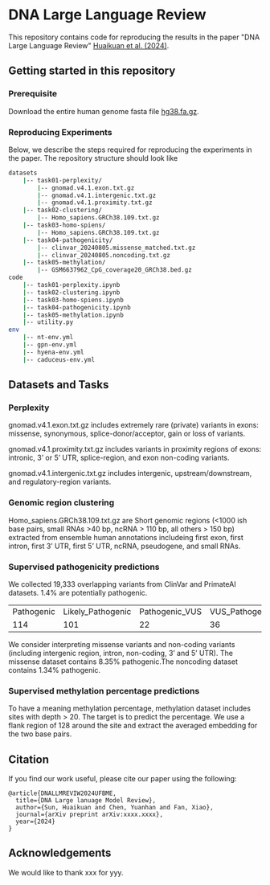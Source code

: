 
# DNA Large Language Review

This repository contains code for reproducing the results in the paper "DNA Large Language Review" [Huaikuan et al. (2024)](https://arxiv.org/xxxx).


## Getting started in this repository

### Prerequisite 

Download the entire human genome fasta file [hg38.fa.gz](https://hgdownload.soe.ucsc.edu/goldenPath/hg38/bigZips/hg38.fa.gz).

### Reproducing Experiments

Below, we describe the steps required for reproducing the experiments in the paper. The repository  structure should look like

```bash
datasets
    |-- task01-perplexity/
        |-- gnomad.v4.1.exon.txt.gz
        |-- gnomad.v4.1.intergenic.txt.gz
        |-- gnomad.v4.1.proximity.txt.gz
    |-- task02-clustering/
        |-- Homo_sapiens.GRCh38.109.txt.gz
    |-- task03-homo-spiens/
        |-- Homo_sapiens.GRCh38.109.txt.gz
    |-- task04-pathogenicity/
        |-- clinvar_20240805.missense_matched.txt.gz
        |-- clinvar_20240805.noncoding.txt.gz
    |-- task05-methylation/
        |-- GSM6637962_CpG_coverage20_GRCh38.bed.gz
code
    |-- task01-perplexity.ipynb
    |-- task02-clustering.ipynb
    |-- task03-homo-spiens.ipynb
    |-- task04-pathogenicity.ipynb
    |-- task05-methylation.ipynb
    |-- utility.py
env
    |-- nt-env.yml
    |-- gpn-env.yml
    |-- hyena-env.yml
    |-- caduceus-env.yml
```

## Datasets and Tasks

### Perplexity

gnomad.v4.1.exon.txt.gz includes extremely rare (private) variants in exons: missense, synonymous, splice-donor/acceptor, gain or loss of variants.

gnomad.v4.1.proximity.txt.gz includes variants in proximity regions of exons: intronic, 3’ or 5’ UTR, splice-region, and exon non-coding variants.

gnomad.v4.1.intergenic.txt.gz includes intergenic, upstream/downstream, and regulatory-region variants.

### Genomic region clustering

Homo_sapiens.GRCh38.109.txt.gz are Short genomic regions (<1000 ish base pairs, small RNAs >40 bp, ncRNA > 110 bp, all others > 150 bp) extracted from ensemble human annotations includeing  first exon, first intron, first 3’ UTR, first 5’ UTR, ncRNA, pseudogene, and small RNAs.

### Supervised pathogenicity predictions

We collected 19,333 overlapping variants from ClinVar and PrimateAI datasets.  1.4% are potentially pathogenic.

<table>
<tr>
    <td>Pathogenic</td><td>Likely_Pathogenic</td><td>Pathogenic_VUS</td><td>VUS_Pathogenic</td><td>VUS</td><td>VUS_Benign</td><td>Benign_VUS</td><td>Likely_Benign</td><td>Benign</td>
</tr>
<tr>
    <td>114	</td><td>101</td><td>22</td><td>36</td><td>15421</td><td>1980</td><td>326</td><td>949</td><td>384</td>
</tr>
<table>

We consider interpreting missense variants and non-coding variants (including intergenic region, intron, non-coding, 3’ and 5’ UTR). The missense dataset contains 8.35% pathogenic.The noncoding dataset contains 1.34% pathogenic.


### Supervised methylation percentage predictions

To have a meaning methylation percentage, methylation dataset includes sites with depth > 20. The target is to predict the percentage. We use a flank region of 128  around the site and extract the averaged embedding for the two base pairs.

## Citation
<a name="citation"></a>

If you find our work useful, please cite our paper using the following:
```
@article{DNALLMREVIW2024UFBME,
  title={DNA Large lanuage Model Review},
  author={Sun, Huaikuan and Chen, Yuanhan and Fan, Xiao},
  journal={arXiv preprint arXiv:xxxx.xxxx},
  year={2024}
}
```

## Acknowledgements
<a name="acknowledgements"></a>
We would like to thank xxx for yyy.

